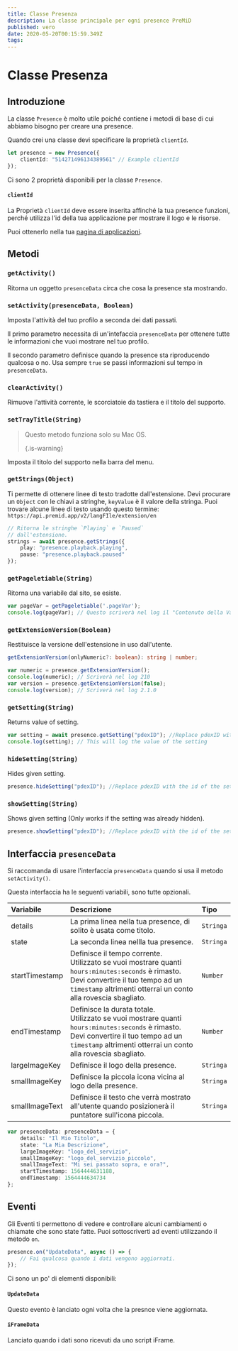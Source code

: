 ```yaml
---
title: Classe Presenza
description: La classe principale per ogni presence PreMiD
published: vero
date: 2020-05-20T00:15:59.349Z
tags:
---
```


# Classe Presenza

## Introduzione

La classe `Presence` è molto utile poiché contiene i metodi di base di cui abbiamo bisogno per creare una presence.

 Quando crei una classe devi specificare la proprietà `clientId`.

```typescript
let presence = new Presence({
    clientId: "514271496134389561" // Example clientId
});
```

Ci sono 2 proprietà disponibili per la classe `Presence`.

#### `clientId`

La Proprietà `clientId` deve essere inserita affinché la tua presence funzioni, perché utilizza l'id della tua applicazione per mostrare il logo e le risorse.

Puoi ottenerlo nella tua [pagina di applicazioni](https://discordapp.com/developers/applications).

## Metodi

### `getActivity()`

Ritorna un oggetto `presenceData` circa che cosa la presence sta mostrando.

### `setActivity(presenceData, Boolean)`

Imposta l'attività del tuo profilo a seconda dei dati passati.

Il primo parametro necessita di un'intefaccia `presenceData` per ottenere tutte le informazioni che vuoi mostrare nel tuo profilo.

Il secondo parametro definisce quando la presence sta riproducendo qualcosa o no. Usa sempre `true` se passi informazioni sul tempo in `presenceData`.

### `clearActivity()`

Rimuove l'attività corrente, le scorciatoie da tastiera e il titolo del supporto.

### `setTrayTitle(String)`

> Questo metodo funziona solo su Mac OS. 
> 
> {.is-warning}

Imposta il titolo del supporto nella barra del menu.

### `getStrings(Object)`

Ti permette di ottenere linee di testo tradotte dall'estensione. Devi procurare un `Object` con le chiavi a stringhe, `keyValue` è il valore della stringa. Puoi trovare alcune linee di testo usando questo termine: `https://api.premid.app/v2/langFIle/extension/en`

```typescript
// Ritorna le stringhe `Playing` e `Paused`
// dall'estensione.
strings = await presence.getStrings({
    play: "presence.playback.playing",
    pause: "presence.playback.paused"
});
```

### `getPageletiable(String)`

Ritorna una variabile dal sito, se esiste.

```typescript
var pageVar = getPageletiable('.pageVar');
console.log(pageVar); // Questo scriverà nel log il "Contenuto della Variabile"
```

### `getExtensionVersion(Boolean)`
Restituisce la versione dell'estensione in uso dall'utente.
```typescript
getExtensionVersion(onlyNumeric?: boolean): string | number;

var numeric = presence.getExtensionVersion();
console.log(numeric); // Scriverà nel log 210
var version = presence.getExtensionVersion(false);
console.log(version); // Scriverà nel log 2.1.0
```

### `getSetting(String)`
Returns value of setting.
```typescript
var setting = await presence.getSetting("pdexID"); //Replace pdexID with the id of the setting
console.log(setting); // This will log the value of the setting
```

### `hideSetting(String)`
Hides given setting.
```typescript
presence.hideSetting("pdexID"); //Replace pdexID with the id of the setting
```

### `showSetting(String)`
Shows given setting (Only works if the setting was already hidden).
```typescript
presence.showSetting("pdexID"); //Replace pdexID with the id of the setting
```

## Interfaccia `presenceData`

Si raccomanda di usare l'interfaccia `presenceData` quando si usa il metodo `setActivity()`.

Questa interfaccia ha le seguenti variabili, sono tutte opzionali.

<table>
  <thead>
    <tr>
      <th style="text-align:left">Variabile</th>
      <th style="text-align:left">Descrizione</th>
      <th style="text-align:left">Tipo</th>
    </tr>
  </thead>
  <tbody>
    <tr>
      <td style="text-align:left">details</td>
      <td style="text-align:left">La prima linea nella tua presence, di solito è usata come titolo.</td>
      <td style="text-align:left"><code>Stringa</code>
      </td>
    </tr>
    <tr>
      <td style="text-align:left">state</td>
      <td style="text-align:left">La seconda linea nellla tua presence.</td>
      <td style="text-align:left"><code>Stringa</code>
      </td>
    </tr>
    <tr>
      <td style="text-align:left">startTimestamp</td>
      <td style="text-align:left">Definisce il tempo corrente.<br>
        Utilizzato se vuoi mostrare quanti <code>hours:minutes:seconds</code> è rimasto.
          <br>Devi convertire il tuo tempo ad un <code>timestamp</code> altrimenti otterrai un conto alla rovescia sbagliato.
      </td>
      <td style="text-align:left"><code>Number</code>
      </td>
    </tr>
    <tr>
      <td style="text-align:left">endTimestamp</td>
      <td style="text-align:left">Definisce la durata totale.
        <br>Utilizzato se vuoi mostrare quanti <code>hours:minutes:seconds</code> è rimasto.
          <br>Devi convertire il tuo tempo ad un <code>timestamp</code> altrimenti otterrai un conto alla rovescia sbagliato.
      </td>
      <td style="text-align:left"><code>Number</code>
      </td>
    </tr>
    <tr>
      <td style="text-align:left">largeImageKey</td>
      <td style="text-align:left">Definisce il logo della presence.</td>
      <td style="text-align:left"><code>Stringa</code>
      </td>
    </tr>
    <tr>
      <td style="text-align:left">smallImageKey</td>
      <td style="text-align:left">Definisce la piccola icona vicina al logo della presence.</td>
      <td style="text-align:left"><code>Stringa</code>
      </td>
    </tr>
    <tr>
      <td style="text-align:left">smallImageText</td>
      <td style="text-align:left">Definisce il testo che verrà mostrato all'utente quando posizionerà il puntatore sull'icona piccola.</td>
      <td style="text-align:left"><code>Stringa</code>
      </td>
    </tr>
  </tbody>
</table>

```typescript
var presenceData: presenceData = {
    details: "Il Mio Titolo",
    state: "La Mia Descrizione",
    largeImageKey: "logo_del_servizio",
    smallImageKey: "logo_del_servizio_piccolo",
    smallImageText: "Mi sei passato sopra, e ora?",
    startTimestamp: 1564444631188,
    endTimestamp: 1564444634734
};
```

## Eventi

Gli Eventi ti permettono di vedere e controllare alcuni cambiamenti o chiamate che sono state fatte. Puoi sottoscriverti ad eventi utilizzando il metodo `on`.

```typescript
presence.on("UpdateData", async () => {
    // Fai qualcosa quando i dati vengono aggiornati.
});
```

Ci sono un po' di elementi disponibili:

#### `UpdateData`

Questo evento è lanciato ogni volta che la presnce viene aggiornata.

#### `iFrameData`

Lanciato quando i dati sono ricevuti da uno script iFrame.

